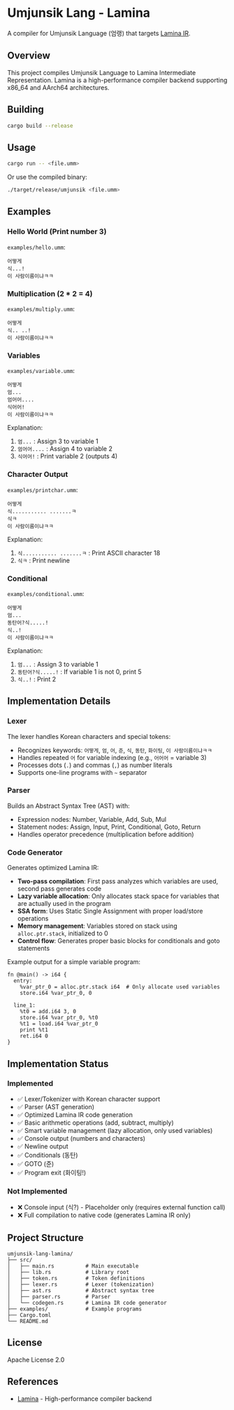 # Umjunsik Lang - Lamina

A compiler for Umjunsik Language (엄랭) that targets [Lamina IR](https://github.com/SkuldNorniern/lamina).

## Overview

This project compiles Umjunsik Language to Lamina Intermediate Representation. Lamina is a high-performance compiler backend supporting x86_64 and AArch64 architectures.

## Building

```bash
cargo build --release
```

## Usage

```bash
cargo run -- <file.umm>
```

Or use the compiled binary:

```bash
./target/release/umjunsik <file.umm>
```

## Examples

### Hello World (Print number 3)

`examples/hello.umm`:
```
어떻게
식...!
이 사람이름이냐ㅋㅋ
```

### Multiplication (2 * 2 = 4)

`examples/multiply.umm`:
```
어떻게
식.. ..!
이 사람이름이냐ㅋㅋ
```

### Variables

`examples/variable.umm`:
```
어떻게
엄...
엄어어....
식어어!
이 사람이름이냐ㅋㅋ
```

Explanation:
1. `엄...` : Assign 3 to variable 1
2. `엄어어....` : Assign 4 to variable 2
3. `식어어!` : Print variable 2 (outputs 4)

### Character Output

`examples/printchar.umm`:
```
어떻게
식........... .......ㅋ
식ㅋ
이 사람이름이냐ㅋㅋ
```

Explanation:
1. `식........... .......ㅋ` : Print ASCII character 18
2. `식ㅋ` : Print newline

### Conditional

`examples/conditional.umm`:
```
어떻게
엄...
동탄어?식.....!
식..!
이 사람이름이냐ㅋㅋ
```

Explanation:
1. `엄...` : Assign 3 to variable 1
2. `동탄어?식.....!` : If variable 1 is not 0, print 5
3. `식..!` : Print 2

## Implementation Details

### Lexer
The lexer handles Korean characters and special tokens:
- Recognizes keywords: `어떻게`, `엄`, `어`, `준`, `식`, `동탄`, `화이팅`, `이 사람이름이냐ㅋㅋ`
- Handles repeated `어` for variable indexing (e.g., `어어어` = variable 3)
- Processes dots (`.`) and commas (`,`) as number literals
- Supports one-line programs with `~` separator

### Parser
Builds an Abstract Syntax Tree (AST) with:
- Expression nodes: Number, Variable, Add, Sub, Mul
- Statement nodes: Assign, Input, Print, Conditional, Goto, Return
- Handles operator precedence (multiplication before addition)

### Code Generator
Generates optimized Lamina IR:
- **Two-pass compilation**: First pass analyzes which variables are used, second pass generates code
- **Lazy variable allocation**: Only allocates stack space for variables that are actually used in the program
- **SSA form**: Uses Static Single Assignment with proper load/store operations
- **Memory management**: Variables stored on stack using `alloc.ptr.stack`, initialized to 0
- **Control flow**: Generates proper basic blocks for conditionals and goto statements

Example output for a simple variable program:
```lamina
fn @main() -> i64 {
  entry:
    %var_ptr_0 = alloc.ptr.stack i64  # Only allocate used variables
    store.i64 %var_ptr_0, 0

  line_1:
    %t0 = add.i64 3, 0
    store.i64 %var_ptr_0, %t0
    %t1 = load.i64 %var_ptr_0
    print %t1
    ret.i64 0
}
```

## Implementation Status

### Implemented
- ✅ Lexer/Tokenizer with Korean character support
- ✅ Parser (AST generation)
- ✅ Optimized Lamina IR code generation
- ✅ Basic arithmetic operations (add, subtract, multiply)
- ✅ Smart variable management (lazy allocation, only used variables)
- ✅ Console output (numbers and characters)
- ✅ Newline output
- ✅ Conditionals (동탄)
- ✅ GOTO (준)
- ✅ Program exit (화이팅!)

### Not Implemented
- ❌ Console input (식?) - Placeholder only (requires external function call)
- ❌ Full compilation to native code (generates Lamina IR only)

## Project Structure

```
umjunsik-lang-lamina/
├── src/
│   ├── main.rs          # Main executable
│   ├── lib.rs           # Library root
│   ├── token.rs         # Token definitions
│   ├── lexer.rs         # Lexer (tokenization)
│   ├── ast.rs           # Abstract syntax tree
│   ├── parser.rs        # Parser
│   └── codegen.rs       # Lamina IR code generator
├── examples/            # Example programs
├── Cargo.toml
└── README.md
```

## License

Apache License 2.0

## References

- [Lamina](https://github.com/SkuldNorniern/lamina) - High-performance compiler backend
